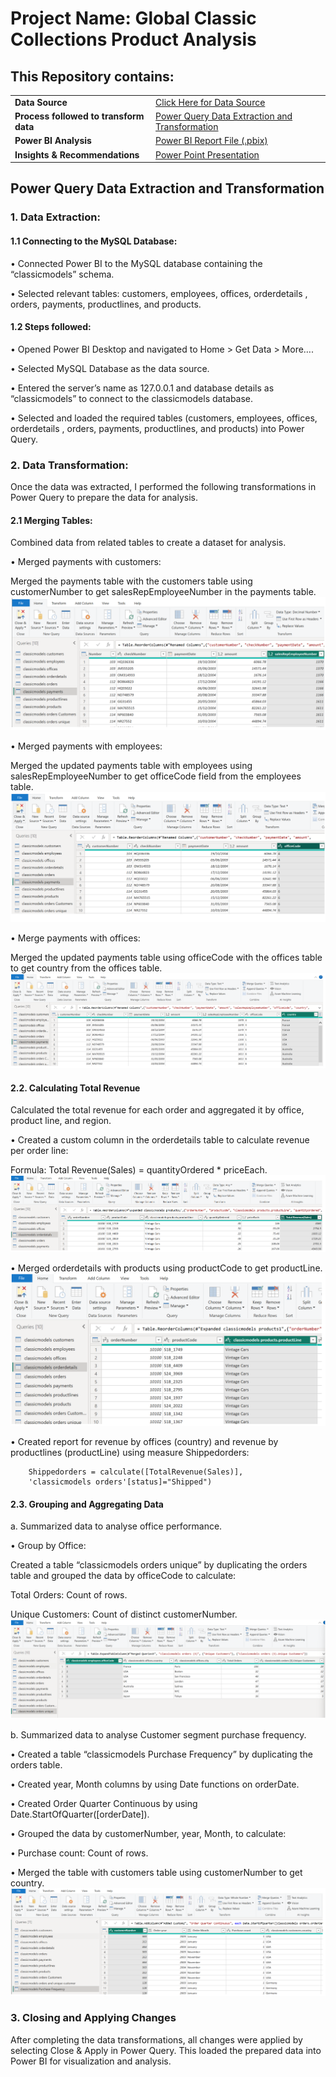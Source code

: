 # **Project Name: Global Classic Collections Product Analysis**
## **This Repository contains:**

|                     |                                             |
|---------------------|---------------------------------------------|
| **Data Source**    | [Click Here for Data Source]()             |
| **Process followed to transform data** | [Power Query Data Extraction and Transformation](#power-query-data-extraction-and-transformation) |
| **Power BI Analysis** | [Power BI Report File (.pbix)]()                 |
| **Insights & Recommendations** | [Power Point Presentation]()    |




## **Power Query Data Extraction and Transformation**
### **1. Data Extraction:**
#### **1.1 Connecting to the MySQL Database:**
• Connected Power BI to the MySQL database containing the “classicmodels” schema.

• Selected relevant tables: customers, employees, offices, orderdetails , orders, payments, productlines, and products.

#### **1.2 Steps followed:**
• Opened Power BI Desktop and navigated to Home > Get Data > More….

• Selected MySQL Database as the data source.

• Entered the server’s name as 127.0.0.1 and database details as “classicmodels” to connect to the classicmodels database.

• Selected and loaded the required tables (customers, employees, offices, orderdetails , orders, payments, productlines, and products) into Power Query.
        
### **2. Data Transformation:**
Once the data was extracted, I performed the following transformations in Power Query to prepare the data for analysis.

#### **2.1 Merging Tables:**
Combined data from related tables to create a dataset for analysis.

• Merged payments with customers:

Merged the payments table with the customers table using customerNumber to get salesRepEmployeeNumber in the payments table.
![image1](https://github.com/DataBySwapna/My-Portfolio/blob/main/PowerBI/Global%20Classic%20Collections%20Project/Images/Data_Transformation-1.png)

• Merged payments with employees:

Merged the updated payments table with employees using salesRepEmployeeNumber to get officeCode field from the employees table.
![image2](https://github.com/DataBySwapna/My-Portfolio/blob/main/PowerBI/Global%20Classic%20Collections%20Project/Images/Data_Transformation-2.png)

• Merge payments with offices:

Merged the updated payments table using officeCode with the offices table to get country from the offices table.
![image3](https://github.com/DataBySwapna/My-Portfolio/blob/main/PowerBI/Global%20Classic%20Collections%20Project/Images/Data_Transformation-3.png)

#### **2.2. Calculating Total Revenue**
Calculated the total revenue for each order and aggregated it by office, product line, and region.

• Created a custom column in the orderdetails table to calculate revenue per order line:

Formula: Total Revenue(Sales) = quantityOrdered * priceEach.
![image4](https://github.com/DataBySwapna/My-Portfolio/blob/main/PowerBI/Global%20Classic%20Collections%20Project/Images/Data_Transformation-4.png)

• Merged orderdetails with products using productCode to get productLine.
![image5](https://github.com/DataBySwapna/My-Portfolio/blob/main/PowerBI/Global%20Classic%20Collections%20Project/Images/Data_Transformation-5.png)

• Created report for revenue by offices (country) and revenue by productlines (productLine) using measure Shippedorders:

        Shippedorders = calculate([TotalRevenue(Sales)], 
        'classicmodels orders'[status]="Shipped")

#### **2.3. Grouping and Aggregating Data**

a. Summarized data to analyse office performance.

• Group by Office:

Created a table “classicmodels orders unique” by duplicating the orders table and grouped the data by officeCode to calculate:

Total Orders: Count of rows.

Unique Customers: Count of distinct customerNumber.
![image6](https://github.com/DataBySwapna/My-Portfolio/blob/main/PowerBI/Global%20Classic%20Collections%20Project/Images/Data_Transformation-6.png)

b.	Summarized data to analyse Customer segment purchase frequency.

• Created a table “classicmodels Purchase Frequency” by duplicating the orders table.

• Created year, Month columns by using Date functions on orderDate.

• Created Order Quarter Continuous by using Date.StartOfQuarter([orderDate]).

• Grouped the data by customerNumber, year, Month, to calculate:

• Purchase count: Count of rows.

• Merged the table with customers table using customerNumber to get country.
![image7](https://github.com/DataBySwapna/My-Portfolio/blob/main/PowerBI/Global%20Classic%20Collections%20Project/Images/Data_Transformation-7.png)

### **3. Closing and Applying Changes**
After completing the data transformations, all changes were applied by selecting Close & Apply in Power Query. This loaded the prepared data into Power BI for visualization and analysis.





